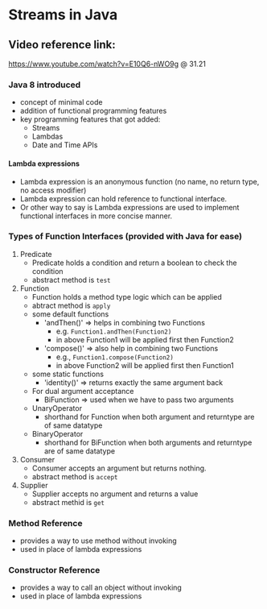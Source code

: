 # Streams in Java

## Video reference link:
https://www.youtube.com/watch?v=E10Q6-nWO9g
@ 31.21
### Java 8 introduced
- concept of minimal code
- addition of functional programming features
- key programming features that got added:
    - Streams
    - Lambdas
    - Date and Time APIs

#### Lambda expressions
- Lambda expression is an anonymous function (no name, no return type, no access modifier)
- Lambda expression can hold reference to functional interface.
- Or other way to say is Lambda expressions are used to implement functional interfaces in more concise manner.


### Types of Function Interfaces (provided with Java for ease)
1. Predicate
    - Predicate holds a condition and return a boolean to check the condition
    - abstract method is `test`
2. Function
    - Function holds a method type logic which can be applied
    - abtract method is `apply`
    - some default functions
        - 'andThen()' => helps in combining two Functions 
            - e.g. `Function1.andThen(Function2)`
            - in above Function1 will be applied first then Function2
        - 'compose()' => also help in combining two Functions
            - e.g., `Function1.compose(Function2)`
            - in above Function2 will be applied first then Function1
    - some static functions
        - 'identity()' => returns exactly the same argument back
    - For dual argument acceptance
        - BiFunction => used when we have to pass two arguments
    - UnaryOperator
        - shorthand for Function when both argument and returntype are of same datatype
    - BinaryOperator
        - shorthand for BiFunction when both arguments and returntype are of same datatype 
3. Consumer
    - Consumer accepts an argument but returns nothing.
    - abstract method is `accept`
4. Supplier
    - Supplier accepts no argument and returns a value
    - abstract methid is `get`

### Method Reference
- provides a way to use method without invoking
- used in place of lambda expressions

### Constructor Reference
- provides a way to call an object without invoking
- used in place of lambda expressions